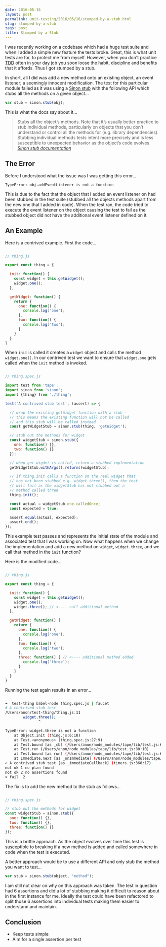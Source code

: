 ```yaml
---
date: 2016-05-16
layout: post
permalink: unit-testing/2016/05/16/stumped-by-a-stub.html
slug: stumped-by-a-stub
tags: post
title: Stumped by a Stub
---
```


I was recently working on a codebase which had a huge test suite and when I added a simple new feature the tests broke. Great, this is what unit tests are for, to protect me from myself. However, when you don't practice [TDD](https://en.wikipedia.org/wiki/Test-driven_development) often in your day job you soon loose the habit, discipline and benefits that it affords. Thus I got stumped by a stub.

In short, all I did was add a new method onto an existing object, an event listener; a seemingly innocent modification. The test for this particular module failed as it was using a [Sinon stub](http://sinonjs.org/docs/#stubs) with the following API which stubs all the methods on a given object...

```js
var stub = sinon.stub(obj);
```

This is what the docs say about it...

> Stubs all the object’s methods. Note that it’s usually better practice to stub individual methods, particularly on objects that you don’t understand or control all the methods for (e.g. library dependencies). Stubbing individual methods tests intent more precisely and is less susceptible to unexpected behavior as the object’s code evolves.
<cite>[Sinon stub documentation](http://sinonjs.org/docs/#stubs)</cite>


## The Error

Before I understood what the issue was I was getting this error...

```
TypeError: obj.addEventListener is not a function
```

This is due to the fact that the object that I added an event listener on had been stubbed in the test suite (stubbed all the objects methods apart from the new one that I added in code). When the test ran, the code tried to execute the event listener on the object causing the test to fail as the stubbed object did not have the additional event listener defined on it.


## An Example

Here is a contrived example. First the code...

```js

// thing.js

export const thing = {

  init: function() {
    const widget = this.getWidget();
    widget.one();
  },

  getWidget: function() {
    return {
      one: function() {
        console.log('one');
      },
      two: function() {
        console.log('two');
      }
    }
  }
}

```

When `init` is called it creates a `widget` object and calls the method `widget.one()`. In our contrived test we want to ensure that `widget.one` gets called when the `init` method is invoked.

```js

// thing.spec.js

import test from 'tape';
import sinon from 'sinon';
import {thing} from './thing';

test('A contrived stub test', (assert) => {

  // wrap the existing getWidget function with a stub -
  // this means the existing function will not be called
  // and this stub will be called instead
  const getWidgetStub = sinon.stub(thing, 'getWidget');

  // stub out the methods for widget
  const widgetStub = sinon.stub({
    one: function() {},
    two: function() {}
  });

  // when get wigdet is called, return a stubbed implementation
  getWidgetStub.withArgs().returns(widgetStub);

  // if thing.init calls a function on the real widget that
  // has not been stubbed e.g. widget.three(), then the test
  // will fail as the widgetStub has not stubbed out a
  // method called three
  thing.init();

  const actual = widgetStub.one.calledOnce;
  const expected = true;

  assert.equal(actual, expected);
  assert.end();
});


```

This example test passes and represents the initial state of the module and associated test that I was working on. Now what happens when we change the implementation and add a new method on `widget`, `widget.three`, and we call that method in the `init` function?

Here is the modified code...

```js

// thing.js

export const thing = {

  init: function() {
    const widget = this.getWidget();
    widget.one();
    widget.three(); // <---- call additional method
  },

  getWidget: function() {
    return {
      one: function() {
        console.log('one');
      },
      two: function() {
        console.log('two');
      },
      three: function() { // <---- additional method added
        console.log('three');
      }
    }
  }
}

```

Running the test again results in an error...

```bash

➜  test-thing babel-node thing.spec.js | faucet
# A contrived stub test
/Users/anon/test-thing/thing.js:11
		widget.three();
		       ^

TypeError: widget.three is not a function
    at Object.init (thing.js:6:10)
    at Test.<anonymous> (thing.spec.js:27:9)
    at Test.bound [as _cb] (/Users/anon/node_modules/tape/lib/test.js:61:32)
    at Test.run (/Users/anon/node_modules/tape/lib/test.js:80:10)
    at Test.bound [as run] (/Users/anon/node_modules/tape/lib/test.js:61:32)
    at Immediate.next [as _onImmediate] (/Users/anon/node_modules/tape/lib/results.js:70:15)
✓ A contrived stub test [as _immediateCallback] (timers.js:368:17)
not ok 1 no plan found
not ok 2 no assertions found
⨯ fail  2

```

The fix is to add the new method to the stub as follows...

```js

// thing.spec.js

// stub out the methods for widget
const widgetStub = sinon.stub({
  one: function() {},
  two: function() {},
  three: function() {}
});

```

This is a brittle approach. As the object evolves over time this test is susceptible to breaking if a new method is added and called somewhere in code when the test is executed.

A better approach would be to use a different API and only stub the method you want to test...

```js
var stub = sinon.stub(object, "method");
```

I am still not clear on why on this approach was taken. The test in question had 6 assertions and did a lot of stubbing making it difficult to reason about in the first instance for me. Ideally the test could have been refactored to split those 6 assertions into individual tests making them easier to understand and maintain.


## Conclusion

- Keep tests simple
- Aim for a single assertion per test















